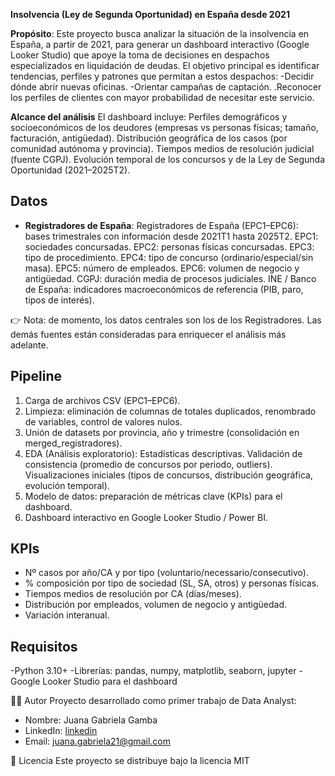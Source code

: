 **Insolvencia (Ley de Segunda Oportunidad) en España desde 2021**

**Propósito**: Este proyecto busca analizar la situación de la insolvencia en España, a partir de 2021, para generar un dashboard interactivo (Google Looker Studio) que apoye la toma de decisiones en despachos especializados en liquidación de deudas.
El objetivo principal es identificar tendencias, perfiles y patrones que permitan a estos despachos:
-Decidir dónde abrir nuevas oficinas.
-Orientar campañas de captación.
.Reconocer los perfiles de clientes con mayor probabilidad de necesitar este servicio.

**Alcance del análisis**
El dashboard incluye:
Perfiles demográficos y socioeconómicos de los deudores (empresas vs personas físicas; tamaño, facturación, antigüedad).
Distribución geográfica de los casos (por comunidad autónoma y provincia).
Tiempos medios de resolución judicial (fuente CGPJ).
Evolución temporal de los concursos y de la Ley de Segunda Oportunidad (2021–2025T2).

## Datos
- **Registradores de España**:
Registradores de España (EPC1–EPC6): bases trimestrales con información desde 2021T1 hasta 2025T2.
EPC1: sociedades concursadas.
EPC2: personas físicas concursadas.
EPC3: tipo de procedimiento.
EPC4: tipo de concurso (ordinario/especial/sin masa).
EPC5: número de empleados.
EPC6: volumen de negocio y antigüedad.
CGPJ: duración media de procesos judiciales.
INE / Banco de España: indicadores macroeconómicos de referencia (PIB, paro, tipos de interés).

👉 Nota: de momento, los datos centrales son los de los Registradores. Las demás fuentes están consideradas para enriquecer el análisis más adelante.

## Pipeline
1. Carga de archivos CSV (EPC1–EPC6).
2. Limpieza: eliminación de columnas de totales duplicados, renombrado de variables, control de valores nulos.
3. Unión de datasets por provincia, año y trimestre (consolidación en merged_registradores).
4. EDA (Análisis exploratorio):
Estadísticas descriptivas.
Validación de consistencia (promedio de concursos por periodo, outliers).
Visualizaciones iniciales (tipos de concursos, distribución geográfica, evolución temporal).
5. Modelo de datos: preparación de métricas clave (KPIs) para el dashboard.
6. Dashboard interactivo en Google Looker Studio / Power BI.


## KPIs
- Nº casos por año/CA y por tipo (voluntario/necessario/consecutivo).
- % composición por tipo de sociedad (SL, SA, otros) y personas físicas.
- Tiempos medios de resolución por CA (días/meses).
- Distribución por empleados, volumen de negocio y antigüedad.
- Variación interanual.

## Requisitos
-Python 3.10+
-Librerías: pandas, numpy, matplotlib, seaborn, jupyter
-Google Looker Studio para el dashboard

👩‍💻 Autor
Proyecto desarrollado como primer trabajo de Data Analyst:
- Nombre: Juana Gabriela Gamba
- LinkedIn: [linkedin](https://www.linkedin.com/in/gabrielagambap-industrialengineer/)  
- Email: juana.gabriela21@gmail.com  

📜 Licencia
Este proyecto se distribuye bajo la licencia MIT
